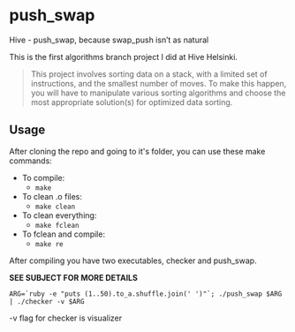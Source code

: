 # push_swap
Hive - push_swap, because swap_push isn’t as natural

This is the first algorithms branch project I did at Hive Helsinki.

> This project involves sorting data on a stack, with a limited set of instructions, and the smallest number of moves. To make this happen, you will have to manipulate various sorting algorithms and choose the most appropriate solution(s) for optimized data sorting.


## Usage

After cloning the repo and going to it's folder, you can use these make commands:
* To compile:
  * `make`
* To clean .o files:
  * `make clean`
* To clean everything:
  * `make fclean`
* To fclean and compile:
  * `make re`

After compiling you have two executables, checker and push_swap.

**SEE SUBJECT FOR MORE DETAILS**

```
ARG=`ruby -e "puts (1..50).to_a.shuffle.join(' ')"`; ./push_swap $ARG | ./checker -v $ARG
```

-v flag for checker is visualizer
